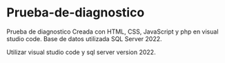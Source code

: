 # Prueba-de-diagnostico
Prueba de diagnostico
Creada con HTML, CSS, JavaScript y php en visual studio code.
Base de datos utilizada SQL Server 2022.

Utilizar visual studio code y sql server version 2022.
